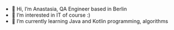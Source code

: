 - 👋 Hi, I’m Anastasia, QA Engineer based in Berlin
- 👀 I’m interested in IT of course :)
- 🌱 I’m currently learning Java and Kotlin programming, algorithms


